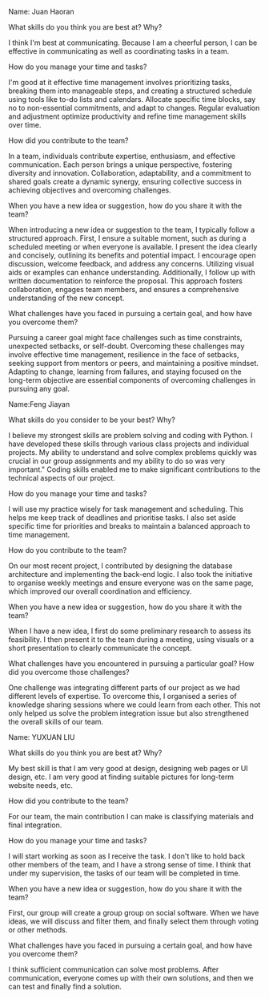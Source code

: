 Name: Juan Haoran

What skills do you think you are best at? Why?

I think I'm best at communicating. Because I am a cheerful person, I can be effective in communicating as well as coordinating tasks in a team.

How do you manage your time and tasks?

I'm good at it effective time management involves prioritizing tasks, breaking them into manageable steps, and creating a structured schedule using tools like to-do lists and calendars. Allocate specific time blocks, say no to non-essential commitments, and adapt to changes. Regular evaluation and adjustment optimize productivity and refine time management skills over time.

How did you contribute to the team?

In a team, individuals contribute expertise, enthusiasm, and effective communication. Each person brings a unique perspective, fostering diversity and innovation. Collaboration, adaptability, and a commitment to shared goals create a dynamic synergy, ensuring collective success in achieving objectives and overcoming challenges.

When you have a new idea or suggestion, how do you share it with the team?

When introducing a new idea or suggestion to the team, I typically follow a structured approach. First, I ensure a suitable moment, such as during a scheduled meeting or when everyone is available. I present the idea clearly and concisely, outlining its benefits and potential impact. I encourage open discussion, welcome feedback, and address any concerns. Utilizing visual aids or examples can enhance understanding. Additionally, I follow up with written documentation to reinforce the proposal. This approach fosters collaboration, engages team members, and ensures a comprehensive understanding of the new concept.

What challenges have you faced in pursuing a certain goal, and how have you overcome them?

Pursuing a career goal might face challenges such as time constraints, unexpected setbacks, or self-doubt. Overcoming these challenges may involve effective time management, resilience in the face of setbacks, seeking support from mentors or peers, and maintaining a positive mindset. Adapting to change, learning from failures, and staying focused on the long-term objective are essential components of overcoming challenges in pursuing any goal.

Name:Feng Jiayan

What skills do you consider to be your best? Why?

I believe my strongest skills are problem solving and coding with Python. I have developed these skills through various class projects and individual projects. My ability to understand and solve complex problems quickly was crucial in our group assignments and my ability to do so was very important." Coding skills enabled me to make significant contributions to the technical aspects of our project.

How do you manage your time and tasks?

I will use my practice wisely for task management and scheduling. This helps me keep track of deadlines and prioritise tasks. I also set aside specific time for priorities and breaks to maintain a balanced approach to time management.

How do you contribute to the team?

On our most recent project, I contributed by designing the database architecture and implementing the back-end logic. I also took the initiative to organise weekly meetings and ensure everyone was on the same page, which improved our overall coordination and efficiency. 

When you have a new idea or suggestion, how do you share it with the team?

When I have a new idea, I first do some preliminary research to assess its feasibility. I then present it to the team during a meeting, using visuals or a short presentation to clearly communicate the concept.

What challenges have you encountered in pursuing a particular goal? How did you overcome those challenges?

One challenge was integrating different parts of our project as we had different levels of expertise. To overcome this, I organised a series of knowledge sharing sessions where we could learn from each other. This not only helped us solve the problem integration issue but also strengthened the overall skills of our team.

Name: YUXUAN LIU

What skills do you think you are best at? Why?

My best skill is that I am very good at design, designing web pages or UI design, etc. I am very good at finding suitable pictures for long-term website needs, etc.

How did you contribute to the team?

For our team, the main contribution I can make is classifying materials and final integration.

How do you manage your time and tasks?

I will start working as soon as I receive the task. I don't like to hold back other members of the team, and I have a strong sense of time. I think that under my supervision, the tasks of our team will be completed in time.

When you have a new idea or suggestion, how do you share it with the team?

First, our group will create a group group on social software. When we have ideas, we will discuss and filter them, and finally select them through voting or other methods.

What challenges have you faced in pursuing a certain goal, and how have you overcome them?

I think sufficient communication can solve most problems. After communication, everyone comes up with their own solutions, and then we can test and finally find a solution.
